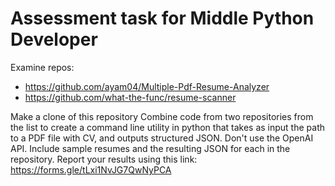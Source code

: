 # Assessment task for Middle Python Developer

Examine repos:
- https://github.com/ayam04/Multiple-Pdf-Resume-Analyzer
- https://github.com/what-the-func/resume-scanner

Make a clone of this repository
Combine code from two repositories from the list to create a command line utility in python that takes as input the path to a PDF file with CV, and outputs structured JSON. Don't use the OpenAI API.
Include sample resumes and the resulting JSON for each in the repository.
Report your results using this link: https://forms.gle/tLxi1NvJG7QwNyPCA
